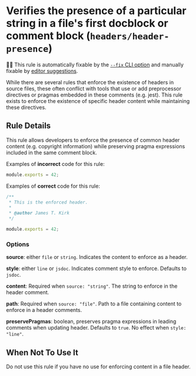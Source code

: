 # Verifies the presence of a particular string in a file's first docblock or comment block (`headers/header-presence`)

🔧💡 This rule is automatically fixable by the [`--fix` CLI option](https://eslint.org/docs/latest/user-guide/command-line-interface#--fix) and manually fixable by [editor suggestions](https://eslint.org/docs/developer-guide/working-with-rules#providing-suggestions).

<!-- end auto-generated rule header -->

While there are several rules that enforce the existence of headers in source
files, these often conflict with tools that use or add preprocessor directives
or pragmas embedded in these comments (e.g. jest). This rule exists to enforce
the existence of specific header content while maintaining these directives.

## Rule Details

This rule allows developers to enforce the presence of common header content
(e.g. copyright information) while preserving pragma expressions included
in the same comment block.

Examples of **incorrect** code for this rule:

```js
module.exports = 42;
```

Examples of **correct** code for this rule:

```js
/**
 * This is the enforced header.
 *
 * @author James T. Kirk
 */

module.exports = 42;
```

### Options

**source**: either `file` or `string`. Indicates the content to enforce
as a header.

**style**: either `line` or `jsdoc`. Indicates comment style to enforce.
Defaults to `jsdoc`.

**content**: Required when `source: "string"`. The string to enforce in the
header comment.

**path**: Required when `source: "file"`. Path to a file containing content
to enforce in a header comments.

**preservePragmas**: boolean, preserves pragma expressions in leading
comments when updating header. Defaults to `true`. No effect when `style: "line"`.

## When Not To Use It

Do not use this rule if you have no use for enforcing content in a file header.
